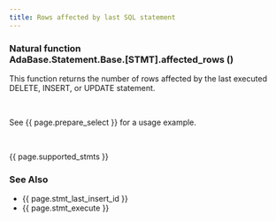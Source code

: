 ```yaml
---
title: Rows affected by last SQL statement
---
```


<div class="leftside">
<h3>Natural function<br/>
AdaBase.Statement.Base.[STMT].affected_rows ()</h3>
<p>
This function returns the number of rows affected by the last
executed DELETE, INSERT, or UPDATE statement.
</p>
<br/>
<p class="caption">See {{ page.prepare_select }} for a usage example.</p>
<br/>
<p>{{ page.supported_stmts }}</p>
</div>
<div class="sidenav">
  <h3>See Also</h3>
  <ul>
    <li>{{ page.stmt_last_insert_id }}</li>
    <li>{{ page.stmt_execute }}</li>
  </ul>
</div>
